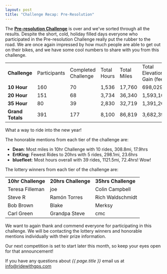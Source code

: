 ```yaml
---
layout: post
title: "Challenge Recap: Pre-Resolution"
---
```

The <a href="http://ridewithgps.com/competitions/Pre-resolution-challenge/overview"><b>Pre-resolution Challenge</b></a> is over and we've sorted through all the results. Despite the short, cold, holiday filled days everyone who participated in the Pre-resolution Challenge really put the rubber to the road. We are once again impressed by how much people are able to get out on their bikes, and we have some cool numbers to share with you from this challenge.

<table>
	<tr>
		<td><b>Challenge</b></td>
		<td>Participants</td>
		<td>Completed Challenge</td>
		<td>Total Hours</td>
		<td>Total Miles</td>
		<td>Total Elevation Gain (feet)</td>
		<td>Total Rides</td>
	</tr>
	<tr>
		<td><b>10 Hour</b></td>
		<td>160</td>
		<td>70</td>
		<td>1,536</td>
		<td>17,760</td>
		<td>698,029</td>
		<td>922</td>
	</tr>
	<tr>
		<td><b>20 Hour</b></td>
		<td>151</td>
		<td>68</td>
		<td>3,734</td>
		<td>36,340</td>
		<td>1,593,108</td>
		<td>1,385</td>
	</tr>
	<tr>
		<td><b>35 Hour</b></td>
		<td>80</td>
		<td>39</td>
		<td>2,830</td>
		<td>32,719</td>
		<td>1,391,260</td>
		<td>979</td>
	</tr>
	<tr>
		<td><b>Grand Totals</b></td>
		<td>391</td>
		<td>177</td>
		<td>8,100</td>
		<td>86,819</td>
		<td>3,682,397</td>
		<td>3,286</td>
	</tr>
</table>

What a way to ride into the new year! 

The honorable mentions from each tier of the challenge are:

- <b>Dean</b>: Most miles in 10hr Challenge with 10 rides, 308.8mi, 17.9hrs
- <b>ErtKing</b>: Fewest Rides to 20hrs with 5 rides, 298.1mi, 23.6hrs
- <b>bluefleet</b>: Most hours overall with 39 rides, 1121.5mi, 72.4hrs! Wow!

The lottery winners from each tier of the challenge are:

<table>
	<tr>
		<td><b>10hr Challenge</b></td>
		<td><b>20hrs Challenge</b></td>
		<td><b>35hrs Challenge</b></td>
	</tr>
	<tr>
		<td>Teresa Filleman</td>
		<td>joe</td>
		<td>Colin Campbell</td>
	</tr>
	<tr>
		<td>Steve R</td>
		<td>Ramón Torres</td>
		<td>Rich Waldschmidt</td>
	</tr>
	<tr>
		<td>Bob Brown</td>
		<td>Blake</td>
		<td>Merksy</td>
	</tr>
	<tr>
		<td>Carl Green</td>
		<td>Grandpa Steve</td>
		<td>cmc</td>
	</tr>
</table>

We want to again thank and commend everyone for participating in this challenge. We will be contacting the lottery winners and honorable mentions individually with their prize information. 

Our next competition is set to start later this month, so keep your eyes open for that announcement!

If you have any questions about *{{ page.title }}* email us at <a href="mailto:info@ridewithgps.com">info@ridewithgps.com</a>
